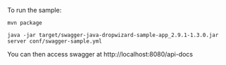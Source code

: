 To run the sample:

```
mvn package

java -jar target/swagger-java-dropwizard-sample-app_2.9.1-1.3.0.jar server conf/swagger-sample.yml 

```

You can then access swagger at http://localhost:8080/api-docs
